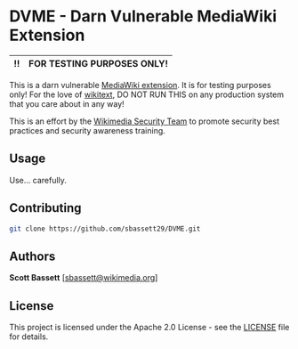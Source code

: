 # DVME - Darn Vulnerable MediaWiki Extension

:bangbang: | FOR TESTING PURPOSES ONLY!
:---: | :---

This is a darn vulnerable [MediaWiki extension](https://www.mediawiki.org/wiki/Manual:Extensions).  It is for testing purposes only!
For the love of [wikitext](https://www.mediawiki.org/wiki/Wikitext), DO NOT RUN THIS on any production system that you care
about in any way!

This is an effort by the [Wikimedia Security Team](https://security.wikimedia.org/) to promote security best
practices and security awareness training.

## Usage

Use... carefully.

## Contributing

```bash
git clone https://github.com/sbassett29/DVME.git
```

## Authors

**Scott Bassett** [sbassett@wikimedia.org]

## License

This project is licensed under the Apache 2.0 License - see the [LICENSE](LICENSE) file for details.
